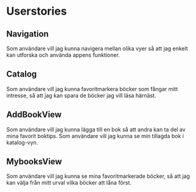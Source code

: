 # Userstories

## Navigation
Som användare vill jag kunna navigera mellan olika vyer så att jag enkelt kan utforska och använda appens funktioner.

## Catalog
Som användare vill jag kunna favoritmarkera böcker som fångar mitt intresse, så att jag kan spara de böcker jag vill läsa härnäst.

## AddBookView
Som användare vill jag kunna lägga till en bok så att andra kan ta del av mina favorit boktips.
Som användare vill jag kunna se min tillagda bok i katalog-vyn. 

## MybooksView
Som användare vill jag kunna se mina favoritmarkerade böcker, så att jag kan välja från mitt urval vilka böcker att låna först.